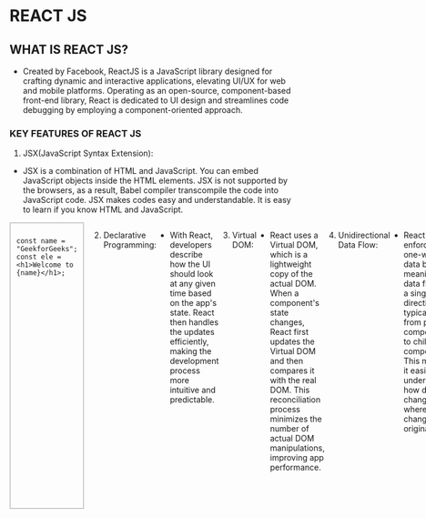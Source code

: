 # REACT JS

## WHAT IS REACT JS?
- Created by Facebook, ReactJS is a JavaScript library designed for crafting dynamic and interactive applications, elevating UI/UX for web and mobile platforms. Operating as an open-source, component-based front-end library, React is dedicated to UI design and streamlines code debugging by employing a component-oriented approach.
### KEY FEATURES OF REACT JS
1. JSX(JavaScript Syntax Extension):

- JSX is a combination of HTML and JavaScript. You can embed JavaScript objects inside the HTML elements. JSX is not supported by the browsers, as a result, Babel compiler transcompile the code into JavaScript code. JSX makes codes easy and understandable. It is easy to learn if you know HTML and JavaScript.
<div style="display: flex;">

  <div style="flex: 50%; padding: 10px; border: 2px solid #ccc; margin-right: 10px;">
    
    const name = "GeekforGeeks";
    const ele = <h1>Welcome to {name}</h1>;

</div>

2. Declarative Programming:

- With React, developers describe how the UI should look at any given time based on the app's state. React then handles the updates efficiently, making the development process more intuitive and predictable.

3. Virtual DOM:

- React uses a Virtual DOM, which is a lightweight copy of the actual DOM. When a component's state changes, React first updates the Virtual DOM and then compares it with the real DOM. This reconciliation process minimizes the number of actual DOM manipulations, improving app performance.

4. Unidirectional Data Flow:

- React enforces one-way data binding, meaning data flows in a single direction, typically from parent components to child components. This makes it easier to understand how data changes and where the changes originate.

5. JSX (JavaScript XML):

- React employs JSX, a syntax extension that allows you to write HTML-like code within JavaScript. JSX makes it easier to create and visualize the structure of the UI alongside the logic for handling user interactions.
 
6. State and Props:

- State represents mutable data specific to a component, and React automatically re-renders the component when its state changes.
Props are immutable data passed from a parent component to a child. They enable communication between components and are read-only.

7. Hooks:

- Introduced in React 16.8, Hooks allow functional components to manage state and side effects without needing class-based components. Popular hooks include useState for state management and useEffect for handling side effects like data fetching or subscribing to external services.

8. Ecosystem and Tools:

- React has a rich set of accompanying tools and libraries, including React Router for managing navigation and Redux for centralized state management. There’s also React Native, which extends React’s principles to mobile app development.